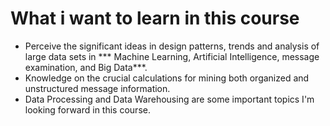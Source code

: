# What i want to learn in this course
* Perceive the significant ideas in design patterns, trends and analysis of large data sets in *** Machine Learning, Artificial Intelligence, message examination, and Big Data***. 
* Knowledge on the crucial calculations for mining both organized and unstructured message information.
* Data Processing and Data Warehousing are some important topics I'm looking forward in this course.
